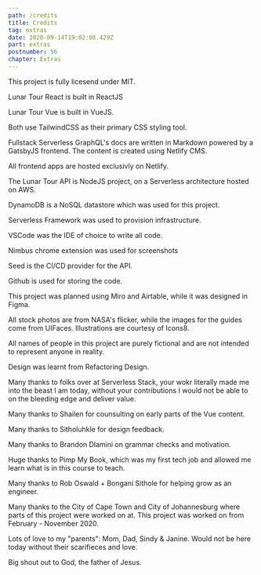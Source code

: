 ```yaml
---
path: /credits
title: Credits
tag: extras
date: 2020-09-14T19:02:08.429Z
part: extras
postnumber: 56
chapter: Extras
---
```


This project is fully licesend under MIT.

Lunar Tour React is built in ReactJS

Lunar Tour Vue is built in VueJS.

Both use TailwindCSS as their primary CSS styling tool.

Fullstack Serverless GraphQL's docs are written in Markdown powered by a GatsbyJS frontend. The content is created using Netlify CMS.

All frontend apps are hosted exclusivly on Netlify.

The Lunar Tour API is NodeJS project, on a Serverless architecture hosted on AWS.

DynamoDB is a NoSQL datastore which was used for this project.

Serverless Framework was used to provision infrastructure.

VSCode was the IDE of choice to write all code.

Nimbus chrome extension was used for screenshots

Seed is the CI/CD provider for the API.

Github is used for storing the code.

This project was planned using Miro and Airtable, while it was designed in Figma.

All stock photos are from NASA's flicker, while the images for the guides come from UIFaces. Illustrations are courtesy of Icons8.

All names of people in this project are purely fictional and are not intended to represent anyone in reality.

Design was learnt from Refactoring Design.

Many thanks to folks over at Serverless Stack, your wokr literally made me into the beast I am today, without your contributions I would not be able to on the bleeding edge and deliver value.

Many thanks to Shailen for counsulting on early parts of the Vue content.

Many thanks to Sitholuhkle for design feedback.

Many thanks to Brandon Dlamini on grammar checks and motivation.

Huge thanks to Pimp My Book, which was my first tech job and allowed me learn what is in this course to teach.

Many thanks to Rob Oswald + Bongani Sithole for helping grow as an engineer.

Many thanks to the City of Cape Town and City of Johannesburg where parts of this project were worked on at. This project was worked on from February - November 2020.

Lots of love to my "parents": Mom, Dad, Sindy & Janine. Would not be here today without their scarifieces and love.

Big shout out to God, the father of Jesus.
